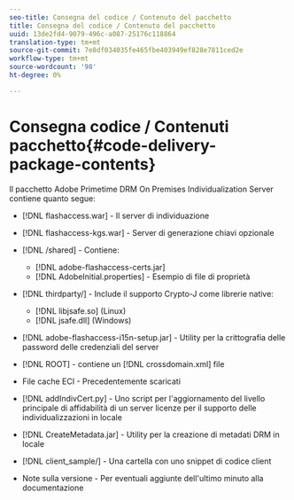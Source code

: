 ```yaml
---
seo-title: Consegna del codice / Contenuto del pacchetto
title: Consegna del codice / Contenuto del pacchetto
uuid: 13de2fd4-9079-496c-a087-25176c118864
translation-type: tm+mt
source-git-commit: 7e8df034035fe465fbe403949ef828e7811ced2e
workflow-type: tm+mt
source-wordcount: '98'
ht-degree: 0%

---
```



# Consegna codice / Contenuti pacchetto{#code-delivery-package-contents}

Il pacchetto  Adobe Primetime DRM On Premises Individualization Server contiene quanto segue:

* [!DNL flashaccess.war] - Il server di individuazione
* [!DNL flashaccess-kgs.war] - Server di generazione chiavi opzionale
* [!DNL /shared] - Contiene:

   * [!DNL adobe-flashaccess-certs.jar]
   * [!DNL AdobeInitial.properties] - Esempio di file di proprietà

* [!DNL thirdparty/] - Include il supporto Crypto-J come librerie native:

   * [!DNL libjsafe.so] (Linux)
   * [!DNL jsafe.dll] (Windows)

* [!DNL adobe-flashaccess-i15n-setup.jar] - Utility per la crittografia delle password delle credenziali del server
* [!DNL ROOT] - contiene un  [!DNL crossdomain.xml] file

* File cache ECI - Precedentemente scaricati
* [!DNL addIndivCert.py] - Uno script per l&#39;aggiornamento del livello principale di affidabilità di un server licenze per il supporto delle individualizzazioni in locale
* [!DNL CreateMetadata.jar] - Utility per la creazione di metadati DRM in locale
* [!DNL client_sample/] - Una cartella con uno snippet di codice client
* Note sulla versione - Per eventuali aggiunte dell&#39;ultimo minuto alla documentazione

